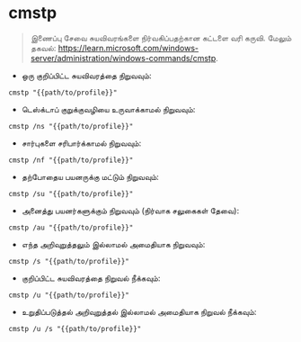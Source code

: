 # cmstp

> இணைப்பு சேவை சுயவிவரங்களை நிர்வகிப்பதற்கான கட்டளை வரி கருவி.
> மேலும் தகவல்: <https://learn.microsoft.com/windows-server/administration/windows-commands/cmstp>.

- ஒரு குறிப்பிட்ட சுயவிவரத்தை நிறுவவும்:

`cmstp "{{path/to/profile}}"`

- டெஸ்க்டாப் குறுக்குவழியை உருவாக்காமல் நிறுவவும்:

`cmstp /ns "{{path/to/profile}}"`

- சார்புகளை சரிபார்க்காமல் நிறுவவும்:

`cmstp /nf "{{path/to/profile}}"`

- தற்போதைய பயனருக்கு மட்டும் நிறுவவும்:

`cmstp /su "{{path/to/profile}}"`

- அனைத்து பயனர்களுக்கும் நிறுவவும் (நிர்வாக சலுகைகள் தேவை):

`cmstp /au "{{path/to/profile}}"`

- எந்த அறிவுறுத்தலும் இல்லாமல் அமைதியாக நிறுவவும்:

`cmstp /s "{{path/to/profile}}"`

- குறிப்பிட்ட சுயவிவரத்தை நிறுவல் நீக்கவும்:

`cmstp /u "{{path/to/profile}}"`

- உறுதிப்படுத்தல் அறிவுறுத்தல் இல்லாமல் அமைதியாக நிறுவல் நீக்கவும்:

`cmstp /u /s "{{path/to/profile}}"`
